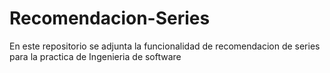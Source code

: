 # Recomendacion-Series
En este repositorio se adjunta la funcionalidad de recomendacion de series para la practica de Ingenieria de software
